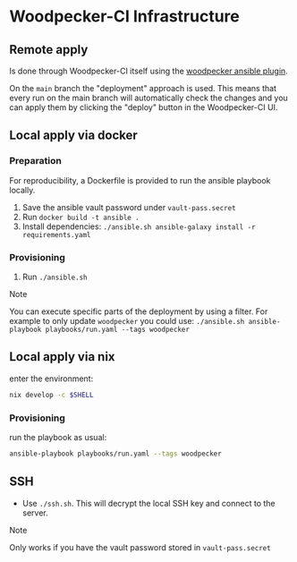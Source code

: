 # Woodpecker-CI Infrastructure

## Remote apply

Is done through Woodpecker-CI itself using the [woodpecker ansible plugin](https://codeberg.org/woodpecker-plugins/ansible).

On the `main` branch the "deployment" approach is used. This means that every run on the main branch will automatically check the changes and you can apply them by clicking the "deploy" button in the Woodpecker-CI UI.

## Local apply via docker

### Preparation

For reproducibility, a Dockerfile is provided to run the ansible playbook locally.

1. Save the ansible vault password under `vault-pass.secret`
2. Run `docker build -t ansible .`
3. Install dependencies: `./ansible.sh ansible-galaxy install -r requirements.yaml`

### Provisioning

1. Run `./ansible.sh`

> [!NOTE]
> You can execute specific parts of the deployment by using a filter.
> For example to only update `woodpecker` you could use: `./ansible.sh ansible-playbook playbooks/run.yaml --tags woodpecker`

## Local apply via nix

enter the environment:

```sh
nix develop -c $SHELL
```

<!-- markdownlint-disable MD024 -->

### Provisioning

run the playbook as usual:

```sh
ansible-playbook playbooks/run.yaml --tags woodpecker
```

<!-- markdownlint-enable -->

## SSH

- Use `./ssh.sh`. This will decrypt the local SSH key and connect to the server.

> [!NOTE]
> Only works if you have the vault password stored in `vault-pass.secret`
